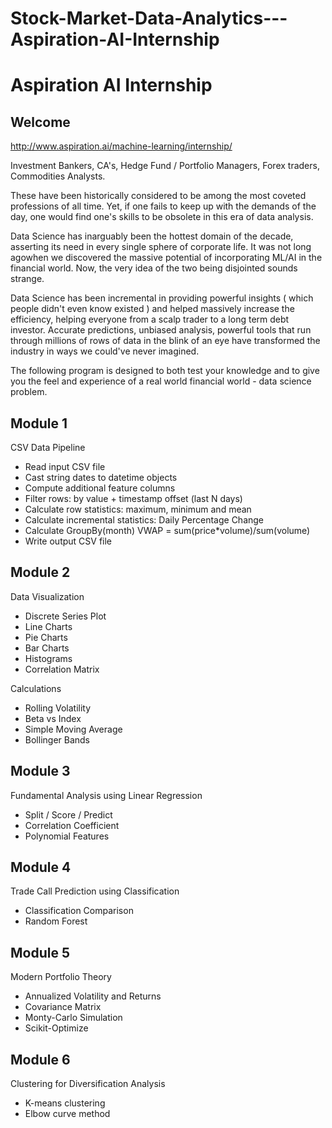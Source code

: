 # Stock-Market-Data-Analytics---Aspiration-AI-Internship
# Aspiration AI Internship


## Welcome
http://www.aspiration.ai/machine-learning/internship/

Investment Bankers, CA's, Hedge Fund / Portfolio Managers, Forex traders, Commodities Analysts. 

These have been historically considered to be among the most coveted professions of all time. Yet, if one fails to keep
up with the demands of the day, one would find one's skills to be obsolete in this era of data analysis.

Data Science has inarguably been the hottest domain of the decade, asserting its need in every single sphere of corporate life. It was not long agowhen we discovered the massive potential of incorporating ML/AI in the financial world. Now, the very idea of the two being disjointed sounds strange.

Data Science has been incremental in providing powerful insights ( which people didn't even know existed ) and helped massively increase the efficiency, helping everyone from a scalp trader to a long term debt investor. Accurate predictions, unbiased analysis, powerful tools that run through millions of rows of data in the blink of an eye have transformed the industry in ways we could've never imagined.

The following program is designed to both test your knowledge and to give you the feel and experience of a real world financial world - data science problem. 

## Module 1

CSV Data Pipeline
- Read input CSV file
- Cast string dates to datetime objects
- Compute additional feature columns
- Filter rows: by value + timestamp offset (last N days)
- Calculate row statistics: maximum, minimum and mean
- Calculate incremental statistics: Daily Percentage Change 
- Calculate GroupBy(month) VWAP = sum(price*volume)/sum(volume)
- Write output CSV file 

## Module 2

Data Visualization 
  - Discrete Series Plot
  - Line Charts
  - Pie Charts
  - Bar Charts
  - Histograms
  - Correlation Matrix

Calculations
  - Rolling Volatility
  - Beta vs Index
  - Simple Moving Average
  - Bollinger Bands
  
## Module 3

Fundamental Analysis using Linear Regression
- Split / Score / Predict 
- Correlation Coefficient
- Polynomial Features

## Module 4

Trade Call Prediction using Classification
- Classification Comparison
- Random Forest

## Module 5

Modern Portfolio Theory
- Annualized Volatility and Returns
- Covariance Matrix
- Monty-Carlo Simulation
- Scikit-Optimize

## Module 6

Clustering for Diversification Analysis 
- K-means clustering
- Elbow curve method
